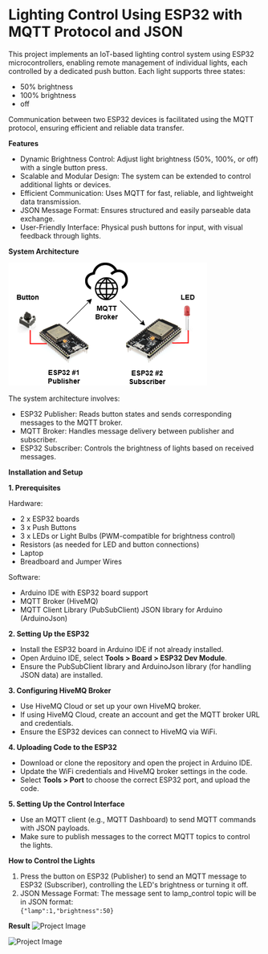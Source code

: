 # Lighting Control Using ESP32 with MQTT Protocol and JSON

This project implements an IoT-based lighting control system using ESP32 microcontrollers, enabling remote management of individual lights, each controlled by a dedicated push button. Each light supports three states: 
- 50% brightness
- 100% brightness
- off

Communication between two ESP32 devices is facilitated using the MQTT protocol, ensuring efficient and reliable data transfer.

**Features**
- Dynamic Brightness Control: Adjust light brightness (50%, 100%, or off) with a single button press.
- Scalable and Modular Design: The system can be extended to control additional lights or devices.
- Efficient Communication: Uses MQTT for fast, reliable, and lightweight data transmission.
- JSON Message Format: Ensures structured and easily parseable data exchange.
- User-Friendly Interface: Physical push buttons for input, with visual feedback through lights.

**System Architecture**



![Project Image](images/led-mqtt-button.png)





The system architecture involves:
- ESP32 Publisher: Reads button states and sends corresponding messages to the MQTT broker.
- MQTT Broker: Handles message delivery between publisher and subscriber.
- ESP32 Subscriber: Controls the brightness of lights based on received messages.

**Installation and Setup**

**1. Prerequisites**

Hardware:
- 2 x ESP32 boards
- 3 x Push Buttons
- 3 x LEDs or Light Bulbs (PWM-compatible for brightness control)
- Resistors (as needed for LED and button connections)
- Laptop
- Breadboard and Jumper Wires
  
Software:
- Arduino IDE with ESP32 board support
- MQTT Broker (HiveMQ)
- MQTT Client Library (PubSubClient)
JSON library for Arduino (ArduinoJson)

**2. Setting Up the ESP32**
- Install the ESP32 board in Arduino IDE if not already installed.
- Open Arduino IDE, select **Tools > Board > ESP32 Dev Module**.
- Ensure the PubSubClient library and ArduinoJson library (for handling JSON data) are installed.
  
**3. Configuring HiveMQ Broker**
- Use HiveMQ Cloud or set up your own HiveMQ broker.
- If using HiveMQ Cloud, create an account and get the MQTT broker URL and credentials.
- Ensure the ESP32 devices can connect to HiveMQ via WiFi.
  
**4. Uploading Code to the ESP32**
- Download or clone the repository and open the project in Arduino IDE.
- Update the WiFi credentials and HiveMQ broker settings in the code.
- Select **Tools > Port** to choose the correct ESP32 port, and upload the code.
  
**5. Setting Up the Control Interface**
- Use an MQTT client (e.g., MQTT Dashboard) to send MQTT commands with JSON payloads.
- Make sure to publish messages to the correct MQTT topics to control the lights.
  
**How to Control the Lights**
1. Press the button on ESP32 (Publisher) to send an MQTT message to ESP32 (Subscriber), controlling the LED's brightness or turning it off.
2. JSON Message Format: The message sent to lamp_control topic will be in JSON format:   
```{"lamp":1,"brightness":50}```

**Result**
![Project Image](images/result.jpg)


![Project Image](images/mqtt.jpg)

